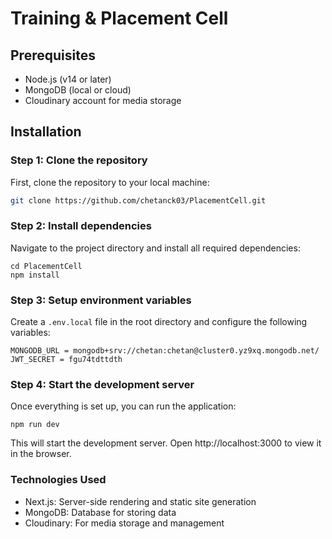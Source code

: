 # Training & Placement Cell

## Prerequisites

- Node.js (v14 or later)
- MongoDB (local or cloud)
- Cloudinary account for media storage

## Installation

### Step 1: Clone the repository

First, clone the repository to your local machine:

```bash
git clone https://github.com/chetanck03/PlacementCell.git
```

### Step 2: Install dependencies
Navigate to the project directory and install all required dependencies:

```
cd PlacementCell
npm install
```
### Step 3: Setup environment variables
Create a `.env.local` file in the root directory and configure the following variables:
```
MONGODB_URL = mongodb+srv://chetan:chetan@cluster0.yz9xq.mongodb.net/
JWT_SECRET = fgu74tdttdth
```

### Step 4: Start the development server
Once everything is set up, you can run the application:
```
npm run dev
```

This will start the development server. Open http://localhost:3000 to view it in the browser.

### Technologies Used
- Next.js: Server-side rendering and static site generation
- MongoDB: Database for storing data
- Cloudinary: For media storage and management

